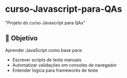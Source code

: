 # curso-Javascript-para-QAs
"Projeto do curso Javascript para QAs"

## 🎯 Objetivo
Aprender JavaScript como base para:
- Escrever scripts de teste manuais
- Automatizar validações em consoles de navegador
- Entender lógica para frameworks de teste
